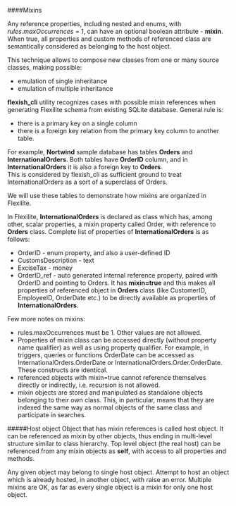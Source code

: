 ####Mixins

Any reference properties, including nested and enums, with _rules.maxOccurrences_ = 1, 
can have an optional boolean attribute - **mixin**. When true, all properties and custom methods
of referenced class are semantically considered as belonging to the host object.

This technique allows to compose new classes from one or many source classes, making possible:

- emulation of single inheritance
- emulation of multiple inheritance

**flexish_cli** utility recognizes cases with possible mixin references when 
generating Flexilite schema from existing SQLite database.
General rule is:
- there is a primary key on a single column
- there is a foreign key relation from the primary key column to another table. 

For example, **Nortwind** sample database has tables **Orders** and **InternationalOrders**.
Both tables have **OrderID** column, and in **InternationalOrders** it is also a foreign key to 
**Orders**.  
This is considered by flexish_cli as sufficient ground to treat InternationalOrders as a sort of
a superclass of Orders.

We will use these tables to demonstrate how mixins are organized in Flexilite.

In Flexilite, **InternationalOrders** is declared as class which has, among other, scalar properties,
a mixin property called Order, with reference to **Orders** class.
Complete list of properties of **InternationalOrders** is as follows:

- OrderID - enum property, and also a user-defined ID
- CustomsDescription - text
- ExciseTax - money
- OrderID_ref - auto generated internal reference property, paired with OrderID and 
pointing to Orders. It has **mixin=true** and this makes all properties of referenced object 
in **Orders** class (like CustomerID, EmployeeID, OrderDate etc.) to be directly available 
as properties of **InternationalOrders**.

Few more notes on mixins:

- rules.maxOccurrences must be 1. Other values are not allowed.
- Properties of mixin class can be accessed directly (without property name qualifier) as well as using 
property qualifier. For example, in triggers, queries or functions OrderDate can be accessed as InternationalOrders.OrderDate or 
InternationalOrders.Order.OrderDate. These constructs are identical.
- referenced objects with mixin=true cannot reference themselves directly or indirectly, 
i.e. recursion is not allowed.
- mixin objects are stored and manipulated as standalone objects belonging to their own class.
This, in particular, means that they are indexed the same way as normal objects of the same class 
and participate in searches.

#####Host object
Object that has mixin references is called host object. It can be referenced as mixin by other objects,
thus ending in multi-level structure similar to class hierarchy. Top level object (the real host)
can be referenced from any mixin objects as **self**, with access to all properties and methods.

Any given object may belong to single host object. Attempt to host an object which is already hosted, in
another object, with raise an error. Multiple mixins are OK, as far as every single object is a mixin for
only one host object.





